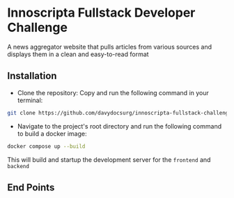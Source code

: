 # Innoscripta Fullstack Developer Challenge

A news aggregator website that pulls articles from various sources and displays them in a clean and easy-to-read format

## Installation

-   Clone the repository:
    Copy and run the following command in your terminal:

```bash
git clone https://github.com/davydocsurg/innoscripta-fullstack-challenge.git
```

-   Navigate to the project's root directory and run the following command to build a docker image:

```bash
docker compose up --build
```

This will build and startup the development server for the `frontend` and `backend`

## End Points
